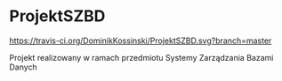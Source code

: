 # ProjektSZBD

https://travis-ci.org/DominikKossinski/ProjektSZBD.svg?branch=master

Projekt realizowany w ramach przedmiotu Systemy Zarządzania Bazami Danych
